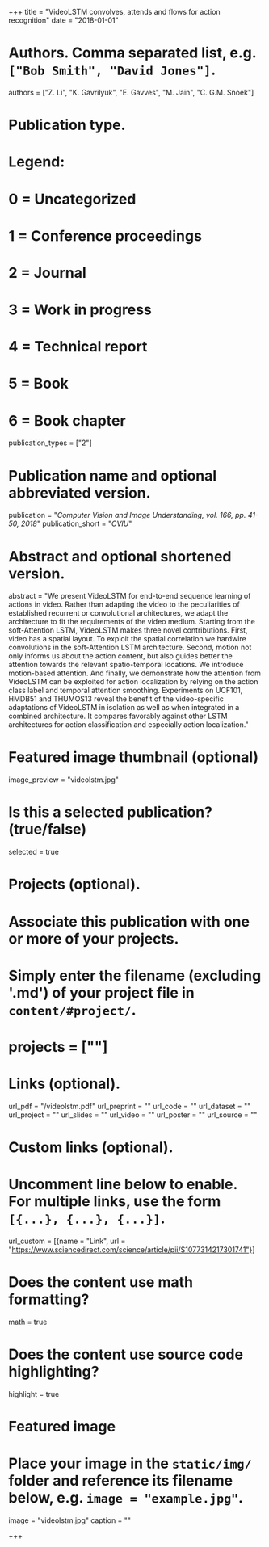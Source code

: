+++
title = "VideoLSTM convolves, attends and flows for action recognition"
date = "2018-01-01"

# Authors. Comma separated list, e.g. `["Bob Smith", "David Jones"]`.
authors = ["Z. Li", "K. Gavrilyuk", "E. Gavves", "M. Jain", "C. G.M. Snoek"]

# Publication type.
# Legend:
# 0 = Uncategorized
# 1 = Conference proceedings
# 2 = Journal
# 3 = Work in progress
# 4 = Technical report
# 5 = Book
# 6 = Book chapter
publication_types = ["2"]

# Publication name and optional abbreviated version.
publication = "*Computer Vision and Image Understanding, vol. 166, pp. 41-50, 2018*"
publication_short = "*CVIU*"

# Abstract and optional shortened version.
abstract = "We present VideoLSTM for end-to-end sequence learning of actions in video. Rather than adapting the video to the peculiarities of established recurrent or convolutional architectures, we adapt the architecture to fit the requirements of the video medium. Starting from the soft-Attention LSTM, VideoLSTM makes three novel contributions. First, video has a spatial layout. To exploit the spatial correlation we hardwire convolutions in the soft-Attention LSTM architecture. Second, motion not only informs us about the action content, but also guides better the attention towards the relevant spatio-temporal locations. We introduce motion-based attention. And finally, we demonstrate how the attention from VideoLSTM can be exploited for action localization by relying on the action class label and temporal attention smoothing. Experiments on UCF101, HMDB51 and THUMOS13 reveal the benefit of the video-specific adaptations of VideoLSTM in isolation as well as when integrated in a combined architecture. It compares favorably against other LSTM architectures for action classification and especially action localization."

# Featured image thumbnail (optional)
image_preview = "videolstm.jpg"

# Is this a selected publication? (true/false)
selected = true

# Projects (optional).
#   Associate this publication with one or more of your projects.
#   Simply enter the filename (excluding '.md') of your project file in `content/#project/`.
# projects = [""]

# Links (optional).
url_pdf = "/videolstm.pdf"
url_preprint = ""
url_code = ""
url_dataset = ""
url_project = ""
url_slides = ""
url_video = ""
url_poster = ""
url_source = ""

# Custom links (optional).
#   Uncomment line below to enable. For multiple links, use the form `[{...}, {...}, {...}]`.
url_custom = [{name = "Link", url = "https://www.sciencedirect.com/science/article/pii/S1077314217301741"}]

# Does the content use math formatting?
math = true

# Does the content use source code highlighting?
highlight = true

# Featured image
# Place your image in the `static/img/` folder and reference its filename below, e.g. `image = "example.jpg"`.
image = "videolstm.jpg"
caption = ""

+++

